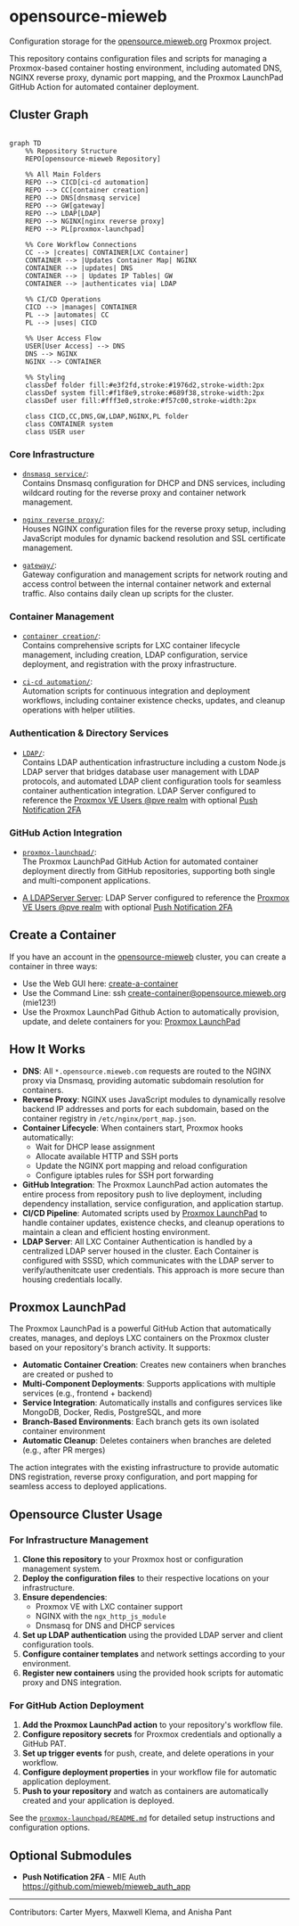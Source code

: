 # opensource-mieweb

Configuration storage for the [opensource.mieweb.org](https://opensource.mieweb.org:8006) Proxmox project.

This repository contains configuration files and scripts for managing a Proxmox-based container hosting environment, including automated DNS, NGINX reverse proxy, dynamic port mapping, and the Proxmox LaunchPad GitHub Action for automated container deployment.

## Cluster Graph

```mermaid
                        
graph TD
    %% Repository Structure
    REPO[opensource-mieweb Repository]
    
    %% All Main Folders
    REPO --> CICD[ci-cd automation]
    REPO --> CC[container creation]
    REPO --> DNS[dnsmasq service]
    REPO --> GW[gateway]
    REPO --> LDAP[LDAP]
    REPO --> NGINX[nginx reverse proxy]
    REPO --> PL[proxmox-launchpad]
    
    %% Core Workflow Connections
    CC --> |creates| CONTAINER[LXC Container]
    CONTAINER --> |Updates Container Map| NGINX
    CONTAINER --> |updates| DNS
    CONTAINER --> | Updates IP Tables| GW
    CONTAINER --> |authenticates via| LDAP
    
    %% CI/CD Operations
    CICD --> |manages| CONTAINER
    PL --> |automates| CC
    PL --> |uses| CICD
    
    %% User Access Flow
    USER[User Access] --> DNS
    DNS --> NGINX
    NGINX --> CONTAINER
    
    %% Styling
    classDef folder fill:#e3f2fd,stroke:#1976d2,stroke-width:2px
    classDef system fill:#f1f8e9,stroke:#689f38,stroke-width:2px
    classDef user fill:#fff3e0,stroke:#f57c00,stroke-width:2px
    
    class CICD,CC,DNS,GW,LDAP,NGINX,PL folder
    class CONTAINER system
    class USER user
```

### Core Infrastructure

- [`dnsmasq service/`](dnsmasq%20service/):  
  Contains Dnsmasq configuration for DHCP and DNS services, including wildcard routing for the reverse proxy and container network management.

- [`nginx reverse proxy/`](nginx%20reverse%20proxy/):  
  Houses NGINX configuration files for the reverse proxy setup, including JavaScript modules for dynamic backend resolution and SSL certificate management.

- [`gateway/`](gateway/):  
  Gateway configuration and management scripts for network routing and access control between the internal container network and external traffic. Also contains daily clean up scripts for the cluster.

### Container Management

- [`container creation/`](container%20creation/):  
  Contains comprehensive scripts for LXC container lifecycle management, including creation, LDAP configuration, service deployment, and registration with the proxy infrastructure.

- [`ci-cd automation/`](ci-cd%20automation/):  
  Automation scripts for continuous integration and deployment workflows, including container existence checks, updates, and cleanup operations with helper utilities.

### Authentication & Directory Services

- [`LDAP/`](LDAP/):  
  Contains LDAP authentication infrastructure including a custom Node.js LDAP server that bridges database user management with LDAP protocols, and automated LDAP client configuration tools for seamless container authentication integration. LDAP Server configured to reference the [Proxmox VE Users @pve realm](https://pve.proxmox.com/wiki/User_Management) with optional [Push Notification 2FA](https://github.com/mieweb/mieweb_auth_app)

### GitHub Action Integration

- [`proxmox-launchpad/`](proxmox-launchpad/):  
  The Proxmox LaunchPad GitHub Action for automated container deployment directly from GitHub repositories, supporting both single and multi-component applications.

- [A LDAPServer Server](https://github.com/mieweb/LDAPServer):
  LDAP Server configured to reference the [Proxmox VE Users @pve realm](https://pve.proxmox.com/wiki/User_Management) with optional [Push Notification 2FA](https://github.com/mieweb/mieweb_auth_app)

## Create a Container

If you have an account in the [opensource-mieweb](https://opensource.mieweb.org:8006) cluster, you can create a container in three ways:
- Use the Web GUI here: [create-a-container](https://create-a-container.opensource.mieweb.org/)
- Use the Command Line: ssh create-container@opensource.mieweb.org (mie123!)
- Use the Proxmox LaunchPad Github Action to automatically provision, update, and delete containers for you: [Proxmox LaunchPad](#proxmox-launchpad)

## How It Works

- **DNS**: All `*.opensource.mieweb.com` requests are routed to the NGINX proxy via Dnsmasq, providing automatic subdomain resolution for containers.
- **Reverse Proxy**: NGINX uses JavaScript modules to dynamically resolve backend IP addresses and ports for each subdomain, based on the container registry in `/etc/nginx/port_map.json`.
- **Container Lifecycle**: When containers start, Proxmox hooks automatically:
  - Wait for DHCP lease assignment
  - Allocate available HTTP and SSH ports
  - Update the NGINX port mapping and reload configuration
  - Configure iptables rules for SSH port forwarding
- **GitHub Integration**: The Proxmox LaunchPad action automates the entire process from repository push to live deployment, including dependency installation, service configuration, and application startup.
- **CI/CD Pipeline**: Automated scripts used by [Proxmox LaunchPad](#proxmox-launchpad) to handle container updates, existence checks, and cleanup operations to maintain a clean and efficient hosting environment.
- **LDAP Server**: All LXC Container Authentication is handled by a centralized LDAP server housed in the cluster. Each Container is configured with SSSD, which communicates with the LDAP server to verify/authenitcate user credentials. This approach is more secure than housing credentials locally.


## Proxmox LaunchPad

The Proxmox LaunchPad is a powerful GitHub Action that automatically creates, manages, and deploys LXC containers on the Proxmox cluster based on your repository's branch activity. It supports:

- **Automatic Container Creation**: Creates new containers when branches are created or pushed to
- **Multi-Component Deployments**: Supports applications with multiple services (e.g., frontend + backend)
- **Service Integration**: Automatically installs and configures services like MongoDB, Docker, Redis, PostgreSQL, and more
- **Branch-Based Environments**: Each branch gets its own isolated container environment
- **Automatic Cleanup**: Deletes containers when branches are deleted (e.g., after PR merges)

The action integrates with the existing infrastructure to provide automatic DNS registration, reverse proxy configuration, and port mapping for seamless access to deployed applications.

## Opensource Cluster Usage

### For Infrastructure Management

1. **Clone this repository** to your Proxmox host or configuration management system.
2. **Deploy the configuration files** to their respective locations on your infrastructure.
3. **Ensure dependencies**:
   - Proxmox VE with LXC container support
   - NGINX with the `ngx_http_js_module`
   - Dnsmasq for DNS and DHCP services
4. **Set up LDAP authentication** using the provided LDAP server and client configuration tools.
5. **Configure container templates** and network settings according to your environment.
6. **Register new containers** using the provided hook scripts for automatic proxy and DNS integration.

### For GitHub Action Deployment

1. **Add the Proxmox LaunchPad action** to your repository's workflow file.
2. **Configure repository secrets** for Proxmox credentials and optionally a GitHub PAT.
3. **Set up trigger events** for push, create, and delete operations in your workflow.
4. **Configure deployment properties** in your workflow file for automatic application deployment.
5. **Push to your repository** and watch as containers are automatically created and your application is deployed.

See the [`proxmox-launchpad/README.md`](proxmox-launchpad/README.md) for detailed setup instructions and configuration options.

## Optional Submodules
- **Push Notification 2FA** - MIE Auth https://github.com/mieweb/mieweb_auth_app

---

Contributors: Carter Myers, Maxwell Klema, and Anisha Pant